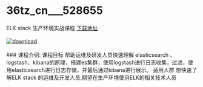 # 36tz_cn___528655
ELK stack 生产环境实战课程
[下载地址](http://www.36tz.cn/article/528655 "下载地址")
<br/></br>[![download](http://36tz.cn/muke_img/2019_11_356-33-300x225.jpg "下载地址")](http://www.36tz.cn/article/528655 "下载地址")
<br/></br>### 课程介绍:
课程目标
帮助运维及研发人员快速理解 elasticsearch 、logstash、kibana的原理，搭建es集群，使用logstash进行日志收集，过滤，使用elasticsearch进行日志存储，并最后通过kibana进行展示。
适用人群
想快速了解ELK stack 的运维及开发人员,期望在生产环境使用ELK的相关技术人员


